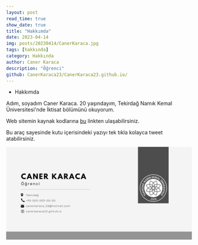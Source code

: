 ```yaml
---
layout: post
read_time: true
show_date: true
title: "Hakkımda"
date: 2023-04-14
img: posts/20230414/CanerKaraca.jpg
tags: [hakkında]
category: Hakkında
author: Caner Karaca
description: "Öğrenci"
github: CanerKaraca23/CanerKaraca23.github.io/
---
```

<ul><li>Hakkımda</li></ul>

Adım, soyadım Caner Karaca. 20 yaşındayım, Tekirdağ Namık Kemal Üniversitesi'nde İktisat bölümünü okuyorum.

Web sitemin kaynak kodlarına [bu](https://github.com/CanerKaraca23/CanerKaraca23.github.io) linkten ulaşabilirsiniz.

<tweet>Bu araç sayesinde kutu içerisindeki yazıyı tek tıkla kolayca tweet atabilirsiniz.</tweet>

<img src="./assets/img/posts/20230414/CanerKaraca.jpg">